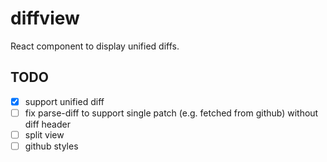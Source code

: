 # diffview
React component to display unified diffs.

## TODO
* [x] support unified diff
* [ ] fix parse-diff to support single patch (e.g. fetched from github) without diff header
* [ ] split view
* [ ] github styles
